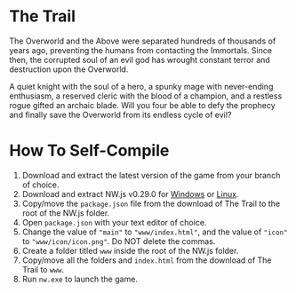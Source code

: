 # The Trail
The Overworld and the Above were separated hundreds of thousands of years ago, preventing the humans from contacting the Immortals. Since then, the corrupted soul of an evil god has wrought constant terror and destruction upon the Overworld.

A quiet knight with the soul of a hero, a spunky mage with never-ending enthusiasm, a reserved cleric with the blood of a champion, and a restless rogue gifted an archaic blade. Will you four be able to defy the prophecy and finally save the Overworld from its endless cycle of evil?

# How To Self-Compile
1. Download and extract the latest version of the game from your branch of choice.
2. Download and extract NW.js v0.29.0 for [Windows](https://dl.nwjs.io/v0.29.0/nwjs-v0.29.0-win-x64.zip) or [Linux](https://dl.nwjs.io/v0.29.0/nwjs-v0.29.0-linux-x64.tar.gz).
3. Copy/move the `package.json` file from the download of The Trail to the root of the NW.js folder.
4. Open `package.json` with your text editor of choice.
5. Change the value of `"main"` to `"www/index.html"`, and the value of `"icon"` to `"www/icon/icon.png"`. Do NOT delete the commas.
6. Create a folder titled `www` inside the root of the NW.js folder.
7. Copy/move all the folders and `index.html` from the download of The Trail to `www`.
8. Run `nw.exe` to launch the game.
